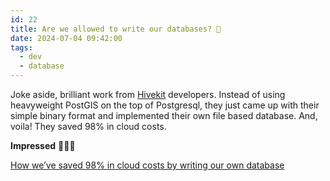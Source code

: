 ```yaml
---
id: 22
title: Are we allowed to write our databases? 🫨
date: 2024-07-04 09:42:00
tags: 
  - dev
  - database
---
```

Joke aside, brilliant work from [Hivekit](https://hivekit.io/) developers. Instead of using heavyweight PostGIS on the top of Postgresql, they just came up with their simple binary format and implemented their own file based database. And, voila! They saved 98% in cloud costs.

**Impressed** 👏👏👏

[How we’ve saved 98% in cloud costs by writing our own database
](https://hivekit.io/blog/how-weve-saved-98-percent-in-cloud-costs-by-writing-our-own-database/?utm_source=tldrwebdev)